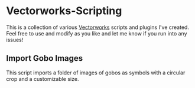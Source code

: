 # Vectorworks-Scripting
This is a collection of various [Vectorworks](vectorworks.net) scripts and plugins I've created. Feel free to use and modify as you like and let me know if you run into any issues!

## Import Gobo Images
This script imports a folder of images of gobos as symbols with a circular crop and a customizable size.

